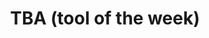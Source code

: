 ---
layout : null
title : "TBA (tool of the week)"
speaker : "Massimo Tisi"
start : "0930"
end : "1000"
---